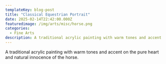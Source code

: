 ```yaml
---
templateKey: blog-post
title: "Classical Equestrian Portrait"
date: 2025-02-14T22:42:00.000Z
featuredimage: /img/arts/misc/horse.png
categories:
  - Fine Arts 
description: A traditional acrylic painting with warm tones and accent on the pure heart and natural innocence of the horse.
---
```

A traditional acrylic painting with warm tones and accent on the pure heart and natural innocence of the horse.
